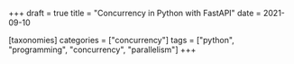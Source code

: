 +++
draft = true
title = "Concurrency in Python with FastAPI"
date = 2021-09-10

[taxonomies]
categories = ["concurrency"]
tags = ["python", "programming", "concurrency", "parallelism"]
+++

